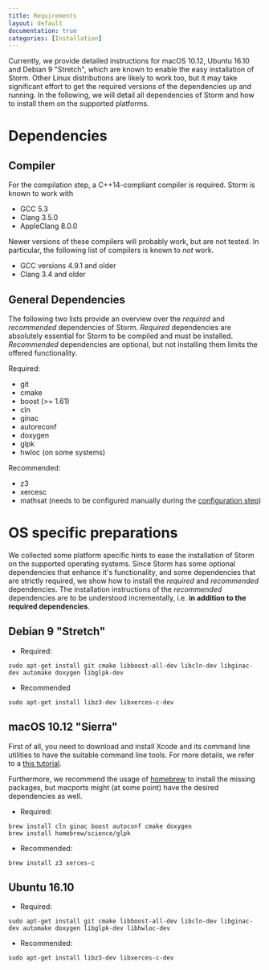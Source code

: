 ```yaml
---
title: Requirements
layout: default
documentation: true
categories: [Installation]
---
```


Currently, we provide detailed instructions for macOS 10.12, Ubuntu 16.10 and Debian 9 "Stretch", which are known to enable the easy installation of Storm. Other Linux distributions are likely to work too, but it may take significant effort to get the required versions of the dependencies up and running. In the following, we will detail all dependencies of Storm and how to install them on the supported platforms.

# Dependencies

## Compiler

For the compilation step, a C++14-compliant compiler is required. Storm is known to work with

- GCC 5.3 
- Clang 3.5.0
- AppleClang 8.0.0

Newer versions of these compilers will probably work, but are not tested. In particular, the following list of compilers is known to *not* work.

- GCC versions 4.9.1 and older
- Clang 3.4 and older

## General Dependencies

The following two lists provide an overview over the *required* and *recommended* dependencies of Storm. *Required* dependencies are absolutely essential for Storm to be compiled and must be installed. *Recommended* dependencies are optional, but not installing them limits the offered functionality.

Required:
- git
- cmake
- boost (>= 1.61)
- cln
- ginac
- autoreconf
- doxygen
- glpk
- hwloc (on some systems)

Recommended:
- z3
- xercesc
- mathsat (needs to be configured manually during the [configuration step](configuration-guide.html))

# OS specific preparations

We collected some platform specific hints to ease the installation of Storm on the supported operating systems. Since Storm has some optional dependencies that enhance it's functionality, and some dependencies that are strictly required, we show how to install the *required* and *recommended* dependencies. The installation instructions of the *recommended* dependencies are to be understood incrementally, i.e. **in addition to the required dependencies**.

## Debian 9 "Stretch" 

- Required:
```
sudo apt-get install git cmake libboost-all-dev libcln-dev libginac-dev automake doxygen libglpk-dev
```

- Recommended
```
sudo apt-get install libz3-dev libxerces-c-dev
```

## macOS 10.12 "Sierra"

First of all, you need to download and install Xcode and its command line utilities to have the suitable command line tools. For more details, we refer to a [this tutorial](https://www.moncefbelyamani.com/how-to-install-xcode-homebrew-git-rvm-ruby-on-mac/).

Furthermore, we recommend the usage of [homebrew](http://brew.sh) to install the missing packages, but macports might (at some point) have the desired dependencies as well.

- Required:
```
brew install cln ginac boost autoconf cmake doxygen
brew install homebrew/science/glpk
```

- Recommended:
```
brew install z3 xerces-c
```

## Ubuntu 16.10

- Required:
```
sudo apt-get install git cmake libboost-all-dev libcln-dev libginac-dev automake doxygen libglpk-dev libhwloc-dev
```

- Recommended:
```
sudo apt-get install libz3-dev libxerces-c-dev
```

